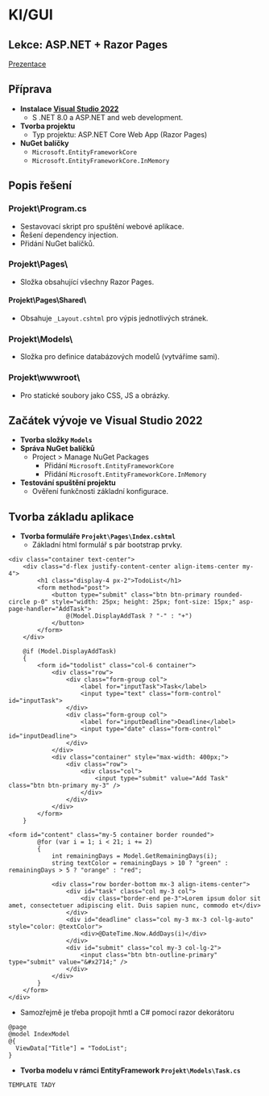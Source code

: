 # KI/GUI
## Lekce: ASP.NET + Razor Pages

[Prezentace](https://tinyurl.com/KI-GUI-PRE)

## Příprava
- **Instalace [Visual Studio 2022](https://visualstudio.microsoft.com/thank-you-downloading-visual-studio/?sku=Community&channel=Release&version=VS2022&source=VSLandingPage&cid=2030&passive=false)**
  - S .NET 8.0 a ASP.NET and web development.
- **Tvorba projektu**
  - Typ projektu: ASP.NET Core Web App (Razor Pages)
- **NuGet balíčky**
  - `Microsoft.EntityFrameworkCore`
  - `Microsoft.EntityFrameworkCore.InMemory`

## Popis řešení
### Projekt\Program.cs
- Sestavovací skript pro spuštění webové aplikace.
- Řešení dependency injection.
- Přidání NuGet balíčků.

### Projekt\Pages\
- Složka obsahující všechny Razor Pages.

#### Projekt\Pages\Shared\
- Obsahuje `_Layout.cshtml` pro výpis jednotlivých stránek.

### Projekt\Models\
- Složka pro definice databázových modelů (vytváříme sami).

### Projekt\wwwroot\
- Pro statické soubory jako CSS, JS a obrázky.

## Začátek vývoje ve Visual Studio 2022
- **Tvorba složky `Models`**
- **Správa NuGet balíčků**
  - Project > Manage NuGet Packages
    - Přidání `Microsoft.EntityFrameworkCore`
    - Přidání `Microsoft.EntityFrameworkCore.InMemory`
- **Testování spuštění projektu**
  - Ověření funkčnosti základní konfigurace.
## Tvorba základu aplikace
- **Tvorba formuláře `Projekt\Pages\Index.cshtml`**
  - Základní html formulář s pár bootstrap prvky.
```
<div class="container text-center">
    <div class="d-flex justify-content-center align-items-center my-4">
        <h1 class="display-4 px-2">TodoList</h1>
        <form method="post">
            <button type="submit" class="btn btn-primary rounded-circle p-0" style="width: 25px; height: 25px; font-size: 15px;" asp-page-handler="AddTask">
                @(Model.DisplayAddTask ? "-" : "+")
            </button>
        </form>
    </div>

    @if (Model.DisplayAddTask)
    {
        <form id="todolist" class="col-6 container">
            <div class="row">
                <div class="form-group col">
                    <label for="inputTask">Task</label>
                    <input type="text" class="form-control" id="inputTask">
                </div>
                <div class="form-group col">
                    <label for="inputDeadline">Deadline</label>
                    <input type="date" class="form-control" id="inputDeadline">
                </div>
            </div>
            <div class="container" style="max-width: 400px;">
                <div class="row">
                    <div class="col">
                        <input type="submit" value="Add Task" class="btn btn-primary my-3" />
                    </div>
                </div>
            </div>
        </form>
    }

<form id="content" class="my-5 container border rounded">
        @for (var i = 1; i < 21; i += 2)
        {
            int remainingDays = Model.GetRemainingDays(i);
            string textColor = remainingDays > 10 ? "green" : remainingDays > 5 ? "orange" : "red";

            <div class="row border-bottom mx-3 align-items-center">
                <div id="task" class="col my-3 col">
                    <div class="border-end pe-3">Lorem ipsum dolor sit amet, consectetuer adipiscing elit. Duis sapien nunc, commodo et</div>
                </div>
                <div id="deadline" class="col my-3 mx-3 col-lg-auto" style="color: @textColor">
                    <div>@DateTime.Now.AddDays(i)</div>
                </div>
                <div id="submit" class="col my-3 col-lg-2">
                    <input class="btn btn-outline-primary" type="submit" value="&#x2714;" />
                </div>
            </div>
        }
    </form>
</div>
```
  - Samozřejmě je třeba propojit hmtl a C# pomocí razor dekorátoru
```
@page
@model IndexModel
@{
  ViewData["Title"] = "TodoList";
}
```

- **Tvorba modelu v rámci EntityFramework `Projekt\Models\Task.cs`**
```
TEMPLATE TADY
```
